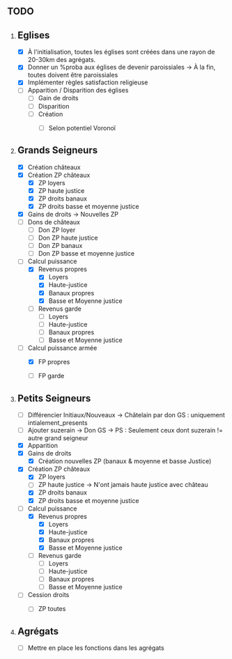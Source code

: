 TODO
-------------------


 1. Eglises
	-------------------------------------------------------------
	- [x] À l'initialisation, toutes les églises sont créées dans une rayon de 20-30km des agrégats.
	- [x] Donner un %proba aux églises de devenir paroissiales
		-> À la fin, toutes doivent être paroissiales
	- [x] Implémenter règles satisfaction religieuse
	- [ ] Apparition / Disparition des églises
		- [ ] Gain de droits
		- [ ] Disparition
		- [ ] Création
			- [ ] Selon potentiel Voronoï


 2. Grands Seigneurs
	-------------------------------------------------------------
	- [x] Création châteaux
	- [x] Création ZP châteaux
		- [x] ZP loyers
		- [x] ZP haute justice
		- [x] ZP droits banaux
		- [x] ZP droits basse et moyenne justice
	- [x] Gains de droits
		-> Nouvelles ZP
	- [ ] Dons de châteaux
		- [ ] Don ZP loyer
		- [ ] Don ZP haute justice
		- [ ] Don ZP banaux
		- [ ] Don ZP basse et moyenne justice
	- [ ] Calcul puissance
		- [x] Revenus propres
			- [x] Loyers
			- [x] Haute-justice
			- [x] Banaux propres
			- [x] Basse et Moyenne justice
		- [ ] Revenus garde
			- [ ] Loyers
			- [ ] Haute-justice
			- [ ] Banaux propres
			- [ ] Basse et Moyenne justice
	- [ ] Calcul puissance armée
		- [x] FP propres
		- [ ] FP garde



 3. Petits Seigneurs
	-------------------------------------------------------------
	- [ ] Différencier Initiaux/Nouveaux -> Châtelain par don GS : uniquement intialement_presents
	- [ ] Ajouter suzerain -> Don GS -> PS : Seulement ceux dont suzerain != autre grand seigneur
	- [x] Apparition
	- [x] Gains de droits
		- [x] Création nouvelles ZP (banaux & moyenne et basse Justice)
	- [x] Création ZP châteaux
		- [x] ZP loyers
		- [ ] ZP haute justice -> N'ont jamais haute justice avec château
		- [x] ZP droits banaux
		- [x] ZP droits basse et moyenne justice
	- [ ] Calcul puissance
		- [x] Revenus propres
			- [x] Loyers
			- [x] Haute-justice
			- [x] Banaux propres
			- [x] Basse et Moyenne justice
		- [ ] Revenus garde
			- [ ] Loyers
			- [ ] Haute-justice
			- [ ] Banaux propres
			- [ ] Basse et Moyenne justice
	-	[ ] Cession droits
		- [ ] ZP toutes


4. Agrégats
	-------------------------------------------------------------
	- [ ] Mettre en place les fonctions dans les agrégats	